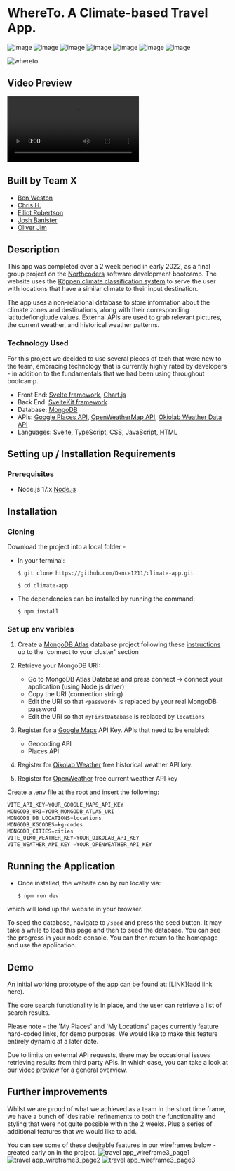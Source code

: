 # WhereTo. A Climate-based Travel App.

![image](https://img.shields.io/badge/Svelte-4A4A55?style=for-the-badge&logo=svelte&logoColor=FF3E00)
![image](https://img.shields.io/badge/TypeScript-007ACC?style=for-the-badge&logo=typescript&logoColor=white)
![image](https://img.shields.io/badge/CSS3-1572B6?style=for-the-badge&logo=css3&logoColor=white)
![image](https://img.shields.io/badge/JavaScript-323330?style=for-the-badge&logo=javascript&logoColor=F7DF1E)
![image](https://img.shields.io/badge/HTML5-E34F26?style=for-the-badge&logo=html5&logoColor=white)
![image](https://img.shields.io/badge/MongoDB-4EA94B?style=for-the-badge&logo=mongodb&logoColor=white)
![image](https://img.shields.io/badge/Chart.js-FF6384?style=for-the-badge&logo=chartdotjs&logoColor=white)

![whereto](https://user-images.githubusercontent.com/83911563/157258361-43ad5104-df0e-47b4-8834-5b1f34c53fba.gif)

## Video Preview

![video preview](https://user-images.githubusercontent.com/68435229/157645306-b15d21bc-925b-41bf-bc9b-e6196c6c556f.mp4)

## Built by Team X

- [Ben Weston](https://github.com/benwestondigital)
- [Chris H.](https://github.com/CH-DD)
- [Elliot Robertson](https://github.com/ellriffs)
- [Josh Banister](https://github.com/Dance1211)
- [Oliver Jim](https://github.com/oliverj95)

## Description

This app was completed over a 2 week period in early 2022, as a final group project on the [Northcoders](https://northcoders.com/) software development bootcamp. The website uses the [Köppen climate classification system](https://en.wikipedia.org/wiki/K%C3%B6ppen_climate_classification) to serve the user with locations that have a similar climate to their input destination.

The app uses a non-relational database to store information about the climate zones and destinations, along with their corresponding latitude/longitude values. External APIs are used to grab relevant pictures, the current weather, and historical weather patterns.

### Technology Used

For this project we decided to use several pieces of tech that were new to the team, embracing technology that is currently highly rated by developers - in addition to the fundamentals that we had been using throughout bootcamp.

- Front End: [Svelte framework](https://svelte.dev/), [Chart.js](https://www.chartjs.org/)
- Back End: [SvelteKit framework](https://kit.svelte.dev/)
- Database: [MongoDB](https://www.mongodb.com/)
- APIs: [Google Places API](https://developers.google.com/maps/documentation/places/web-service/overview), [OpenWeatherMap API](https://openweathermap.org/api), [Okiolab Weather Data API](https://oikolab.com/api-details#api=weather&operation=weather-data)
- Languages: Svelte, TypeScript, CSS, JavaScript, HTML

## Setting up / Installation Requirements

### Prerequisites

- Node.js 17.x [Node.js](https://nodejs.org/en/)

## Installation

### Cloning

Download the project into a local folder -

- In your terminal:

  `$ git clone https://github.com/Dance1211/climate-app.git`

  `$ cd climate-app`

- The dependencies can be installed by running the command:

  `$ npm install`

### Set up env varibles

1. Create a [MongoDB Atlas](https://www.mongodb.com/atlas/database) database project following these [instructions](https://docs.atlas.mongodb.com/getting-started/) up to the 'connect to your cluster' section

2. Retrieve your MongoDB URI:
    - Go to MongoDB Atlas Database and press connect -> connect your application (using Node.js driver)
    - Copy the URI (connection string)
    - Edit the URI so that `<password>` is replaced by your real MongoDB password
    - Edit the URI so that `myFirstDatabase` is replaced by `locations`
3. Register for a [Google Maps](https://mapsplatform.google.com/maps-products/) API Key.
    APIs that need to be enabled:
    - Geocoding API
    - Places API
4. Register for [Oikolab Weather](https://oikolab.com/api-details#api=weather&operation=weather-data) free historical weather API key.
5. Register for [OpenWeather](https://openweathermap.org/api) free current weather API key

Create a .env file at the root and insert the following:

```js
VITE_API_KEY=YOUR_GOOGLE_MAPS_API_KEY
MONGODB_URI=YOUR_MONGODB_ATLAS_URI
MONGODB_DB_LOCATIONS=locations
MONGODB_KGCODES=kg-codes
MONGODB_CITIES=cities
VITE_OIKO_WEATHER_KEY=YOUR_OIKOLAB_API_KEY
VITE_WEATHER_API_KEY =YOUR_OPENWEATHER_API_KEY 
```

## Running the Application

- Once installed, the website can by run locally via:

  `$ npm run dev`

which will load up the website in your browser.

To seed the database, navigate to `/seed` and press the seed button. It may take a while to load this page and then to seed the database. You can see the progress in your node console. You can then return to the homepage and use the application.

## Demo

An initial working prototype of the app can be found at: [LINK](add link here).

The core search functionality is in place, and the user can retrieve a list of search results. 

Please note - the 'My Places' and 'My Locations' pages currently feature hard-coded links, for demo purposes. We would like to make this feature entirely dynamic at a later date.

Due to limits on external API requests, there may be occasional issues retrieving results from third party APIs. In which case, you can take a look at our [video preview](#video-preview) for a general overview.

## Further improvements

Whilst we are proud of what we achieved as a team in the short time frame, we have a bunch of 'desirable' refinements to both the functionality and styling that were not quite possible within the 2 weeks. Plus a series of additional features that we would like to add.

You can see some of these desirable features in our wireframes below - created early on in the project.
![travel app_wireframe3_page1](https://user-images.githubusercontent.com/68435229/157651552-a724d83f-9927-460d-be57-4253b75c2717.jpg)
![travel app_wireframe3_page2](https://user-images.githubusercontent.com/68435229/157651579-d259e7f0-6643-444f-9563-2639931394ea.jpg)
![travel app_wireframe3_page3](https://user-images.githubusercontent.com/68435229/157651593-4190c926-e272-4eed-92c1-2db92452548e.jpg)